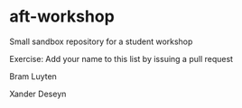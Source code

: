 # aft-workshop
Small sandbox repository for a student workshop

Exercise: Add your name to this list by issuing a pull request

Bram Luyten

Xander Deseyn
